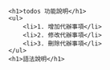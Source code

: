     <h1>todos 功能說明</h1>
    <ul>
        <li>1. 增加代辦事項</li>
        <li>2. 修改代辦事項</li>
        <li>3. 刪除代辦事項</li>
    </ul>
    <h1>語法說明</h1>

